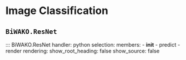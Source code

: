 # Image Classification

## `BiWAKO.ResNet`

::: BiWAKO.ResNet
    handler: python
    selection:
        members:
            - __init__
            - predict
            - render
    rendering:
        show_root_heading: false
        show_source: false
